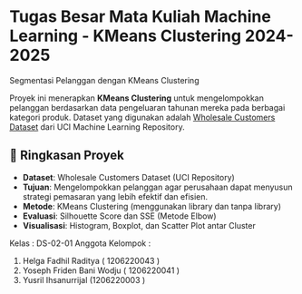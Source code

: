 # Tugas Besar Mata Kuliah Machine Learning - KMeans Clustering 2024-2025
Segmentasi Pelanggan dengan KMeans Clustering

Proyek ini menerapkan **KMeans Clustering** untuk mengelompokkan pelanggan berdasarkan data pengeluaran tahunan mereka pada berbagai kategori produk. Dataset yang digunakan adalah [Wholesale Customers Dataset](https://archive.ics.uci.edu/dataset/292/wholesale+customers) dari UCI Machine Learning Repository.

## 📌 Ringkasan Proyek

- **Dataset**: Wholesale Customers Dataset (UCI Repository)
- **Tujuan**: Mengelompokkan pelanggan agar perusahaan dapat menyusun strategi pemasaran yang lebih efektif dan efisien.
- **Metode**: KMeans Clustering (menggunakan library dan tanpa library)
- **Evaluasi**: Silhouette Score dan SSE (Metode Elbow)
- **Visualisasi**: Histogram, Boxplot, dan Scatter Plot antar Cluster

Kelas : DS-02-01
Anggota Kelompok :
1. Helga Fadhil Raditya ( 1206220043 )
2. Yoseph Friden Bani Wodju ( 1206220041 )
3. Yusril Ihsanurrijal (1206220003 )
